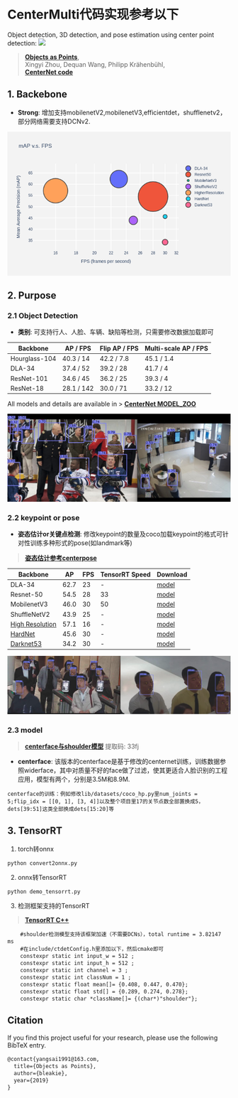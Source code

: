 # CenterMulti代码实现参考以下
Object detection, 3D detection, and pose estimation using center point detection:
![](readme/fig2.png)
> [**Objects as Points**](http://arxiv.org/abs/1904.07850),            
> Xingyi Zhou, Dequan Wang, Philipp Kr&auml;henb&uuml;hl,        
> [**CenterNet code**](https://github.com/xingyizhou/centernet)         


## 1. Backebone

- **Strong**: 增加支持mobilenetV2,mobilenetV3,efficientdet，shufflenetv2，部分网络需要支持DCNv2.

![performance](Backebone/performance.png)

## 2. Purpose

### 2.1 Object Detection

- **类别**: 可支持行人、人脸、车辆、缺陷等检测，只需要修改数据加载即可


| Backbone     |  AP / FPS | Flip AP / FPS|  Multi-scale AP / FPS |
|--------------|-----------|--------------|-----------------------|
|Hourglass-104 | 40.3 / 14 | 42.2 / 7.8   | 45.1 / 1.4            |
|DLA-34        | 37.4 / 52 | 39.2 / 28    | 41.7 / 4              |
|ResNet-101    | 34.6 / 45 | 36.2 / 25    | 39.3 / 4              |
|ResNet-18     | 28.1 / 142| 30.0 / 71    | 33.2 / 12             |

All models and details are available in > [**CenterNet MODEL_ZOO**](https://github.com/xingyizhou/CenterNet/blob/master/readme/MODEL_ZOO.md)  

![shoulder](images/shoulder.png)

### 2.2 keypoint or pose

- **姿态估计or关键点检测**: 修改keypoint的数量及coco加载keypoint的格式可针对性训练多种形式的pose(如landmark等)

      
> [**姿态估计参考centerpose**](https://github.com/tensorboy/centerpose) 

| Backbone     |  AP       |  FPS         | TensorRT Speed | Download |
|--------------|-----------|--------------|----------|----------|
|DLA-34        | 62.7      |    23      |  - |[model](https://drive.google.com/open?id=1IahJ3vpjTVu1p-Okf6lcn-bM7fVKNg6N)  |
|Resnet-50     | 54.5     |    28      |  33 |[model](https://drive.google.com/open?id=1oBgWrfigo2fGtpQJXQ0stADTgVFxPWGq)  |
|MobilenetV3   | 46.0      |    30      |  50 |[model](https://drive.google.com/open?id=1snJnADAD1NUzyO1QXCftuZu1rsr8095G)  |
|ShuffleNetV2  | 43.9      |    25      |  - |[model](https://drive.google.com/open?id=1FK7YQzCB6mLcb0v4SOmlqtRJfA-PQSvN)  |
|[High Resolution](https://github.com/HRNet/Higher-HRNet-Human-Pose-Estimation)| 57.1    |    16      |  - |[model](https://drive.google.com/open?id=1X0yxGeeNsD4VwU2caDo-BaH_MoCAnU_J)  |
|[HardNet]()| 45.6    |    30        | -  |[model](https://drive.google.com/open?id=1Y75bGuJyf1_Tr0ksoJ5Z7xaCp4v5DG2g)  |
|[Darknet53]()| 34.2    |    30        | -  |[model](https://drive.google.com/open?id=1S8spP_QKHqIYmWpfF9Bb4-4OoUXIOnkh)  |

![face_landmark](images/face_landmark.png)

### 2.3 model

> [**centerface与shoulder模型**](https://pan.baidu.com/s/1ac4KiYdeTjruXiUsYu6HmA) 提取码: 33fj

- **centerface**: 该版本的centerface是基于修改的centernet训练，训练数据参照widerface，其中对质量不好的face做了过滤，使其更适合人脸识别的工程应用，模型有两个，分别是3.5M和8.9M.

```
centerface的训练：例如修改lib/datasets/coco_hp.py里num_joints = 5;flip_idx = [[0, 1], [3, 4]]以及整个项目里17的关节点数全部置换成5，dets[39:51]这类全部换成dets[15:20]等
```

## 3. TensorRT
1. torch转onnx

```
python convert2onnx.py
```

2. onnx转TensorRT

```
python demo_tensorrt.py
```

3. 检测框架支持的TensorRT

> [**TensorRT C++**](https://github.com/CaoWGG/TensorRT-CenterNet) 


```
    #shoulder检测模型支持该框架加速（不需要DCNs），total runtime = 3.82147 ms
    #在include/ctdetConfig.h里添加以下，然后cmake即可
    constexpr static int input_w = 512 ;
    constexpr static int input_h = 512 ;
    constexpr static int channel = 3 ;
    constexpr static int classNum = 1 ;
    constexpr static float mean[]= {0.408, 0.447, 0.470};
    constexpr static float std[] = {0.289, 0.274, 0.278};
    constexpr static char *className[]= {(char*)"shoulder"};
```

## Citation

If you find this project useful for your research, please use the following BibTeX entry.

    @contact{yangsai1991@163.com,
      title={Objects as Points},
      author={bleakie},
      year={2019}
    }
